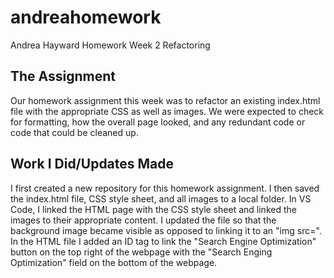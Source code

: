 # andreahomework
Andrea Hayward Homework Week 2 Refactoring

## The Assignment
Our homework assignment this week was to refactor an existing index.html file with the appropriate CSS as well as images. We were expected to check for formatting, how the overall page looked, and any redundant code or code that could be cleaned up.

## Work I Did/Updates Made
I first created a new repository for this homework assignment. I then saved the index.html file, CSS style sheet, and all images to a local folder. In VS Code, I linked the HTML page with the CSS style sheet and linked the images to their appropriate content. I updated the file so that the background image became visible as opposed to linking it to an "img src=". In the HTML file I added an ID tag to link the "Search Engine Optimization" button on the top right of the webpage with the "Search Enging Optimization" field on the bottom of the webpage.
